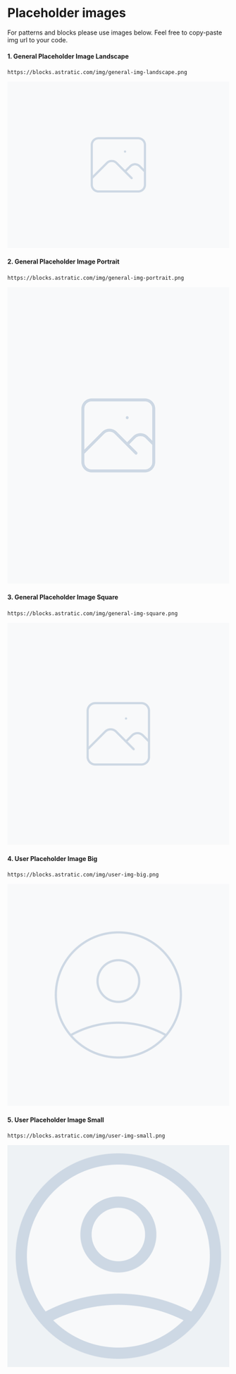 # Placeholder images

For patterns and blocks please use images below. Feel free to copy-paste img url to your code.

#### 1. General Placeholder Image Landscape
`https://blocks.astratic.com/img/general-img-landscape.png`

![General Placeholder Image Landscape](./img/general-img-landscape.png)

#### 2. General Placeholder Image Portrait
`https://blocks.astratic.com/img/general-img-portrait.png`

![General Placeholder Image Portrait](./img/general-img-portrait.png)

#### 3. General Placeholder Image Square
`https://blocks.astratic.com/img/general-img-square.png`

![General Placeholder Image Square](./img/general-img-square.png)

#### 4. User Placeholder Image Big
`https://blocks.astratic.com/img/user-img-big.png`

![User Placeholder Image Big](./img/user-img-big.png)

#### 5. User Placeholder Image Small
`https://blocks.astratic.com/img/user-img-small.png`

![User Placeholder Image Small](./img/user-img-small.png)
